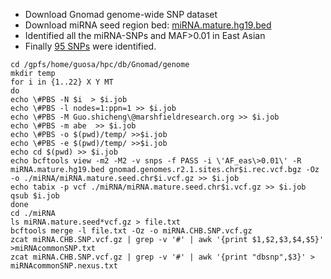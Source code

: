 * Download Gnomad genome-wide SNP dataset
* Download miRNA seed region bed: [miRNA.mature.hg19.bed]()
* Identified all the miRNA-SNPs and MAF>0.01 in East Asian
* Finally [95 SNPs](miRNAcommonSNP.txt) were identified. 

```
cd /gpfs/home/guosa/hpc/db/Gnomad/genome
mkdir temp
for i in {1..22} X Y MT
do
echo \#PBS -N $i  > $i.job
echo \#PBS -l nodes=1:ppn=1 >> $i.job
echo \#PBS -M Guo.shicheng\@marshfieldresearch.org >> $i.job
echo \#PBS -m abe  >> $i.job
echo \#PBS -o $(pwd)/temp/ >>$i.job
echo \#PBS -e $(pwd)/temp/ >>$i.job
echo cd $(pwd) >> $i.job
echo bcftools view -m2 -M2 -v snps -f PASS -i \'AF_eas\>0.01\' -R miRNA.mature.hg19.bed gnomad.genomes.r2.1.sites.chr$i.rec.vcf.bgz -Oz -o ./miRNA/miRNA.mature.seed.chr$i.vcf.gz >> $i.job
echo tabix -p vcf ./miRNA/miRNA.mature.seed.chr$i.vcf.gz >> $i.job
qsub $i.job
done
cd ./miRNA
ls miRNA.mature.seed*vcf.gz > file.txt 
bcftools merge -l file.txt -Oz -o miRNA.CHB.SNP.vcf.gz
zcat miRNA.CHB.SNP.vcf.gz | grep -v '#' | awk '{print $1,$2,$3,$4,$5}' >miRNAcommonSNP.txt
zcat miRNA.CHB.SNP.vcf.gz | grep -v '#' | awk '{print "dbsnp",$3}' > miRNAcommonSNP.nexus.txt
```
